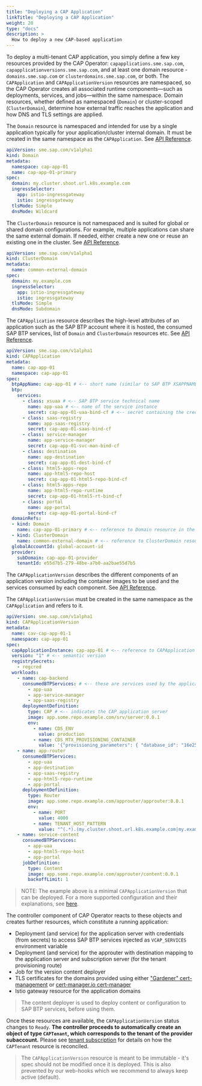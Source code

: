 ```yaml
---
title: "Deploying a CAP Application"
linkTitle: "Deploying a CAP Application"
weight: 20
type: "docs"
description: >
  How to deploy a new CAP-based application
---
```


To deploy a multi-tenant CAP application, you simply define a few key resources provided by the CAP Operator: `capapplications.sme.sap.com`, `capapplicationversions.sme.sap.com`, and at least one domain resource - `domains.sme.sap.com` or `clusterdomains.sme.sap.com`, or both. The `CAPApplication` and `CAPApplicationVersion` resources are namespaced, so the CAP Operator creates all associated runtime components—such as deployments, services, and jobs—within the same namespace. Domain resources, whether defined as namespaced (`Domain`) or cluster-scoped (`ClusterDomain`), determine how external traffic reaches the application and how DNS and TLS settings are applied.

The `Domain` resource is namespaced and intended for use by a single application typically for your application/cluster internal domain. It must be created in the same namespace as the `CAPApplication`. See [API Reference](../../reference/#sme.sap.com/v1alpha1.Domain).

```yaml
apiVersion: sme.sap.com/v1alpha1
kind: Domain
metadata:
  namespace: cap-app-01
  name: cap-app-01-primary
spec:
  domain: my.cluster.shoot.url.k8s.example.com
  ingressSelector:
    app: istio-ingressgateway
    istio: ingressgateway
  tlsMode: Simple
  dnsMode: Wildcard
```

The `ClusterDomain` resource is not namespaced and is suited for global or shared domain configurations. For example, multiple applications can share the same external domain. If needed, either create a new one or reuse an existing one in the cluster. See [API Reference](../../reference/#sme.sap.com/v1alpha1.ClusterDomain).

```yaml
apiVersion: sme.sap.com/v1alpha1
kind: ClusterDomain
metadata:
  name: common-external-domain
spec:
  domain: my.example.com
  ingressSelector:
    app: istio-ingressgateway
    istio: ingressgateway
  tlsMode: Simple
  dnsMode: Subdomain
```

The `CAPApplication` resource describes the high-level attributes of an application such as the SAP BTP account where it is hosted, the consumed SAP BTP services, list of `Domain` and `ClusterDomain` resources etc. See [API Reference](../../reference/#sme.sap.com/v1alpha1.CAPApplication).

```yaml
apiVersion: sme.sap.com/v1alpha1
kind: CAPApplication
metadata:
  name: cap-app-01
  namespace: cap-app-01
spec:
  btpAppName: cap-app-01 # <-- short name (similar to SAP BTP XSAPPNAME)
  btp:
    services:
      - class: xsuaa # <-- SAP BTP service technical name
        name: app-uaa # <-- name of the service instance
        secret: cap-app-01-uaa-bind-cf # <-- secret containing the credentials to access the service existing in the same namespace
      - class: saas-registry
        name: app-saas-registry
        secret: cap-app-01-saas-bind-cf
      - class: service-manager
        name: app-service-manager
        secret: cap-app-01-svc-man-bind-cf
      - class: destination
        name: app-destination
        secret: cap-app-01-dest-bind-cf
      - class: html5-apps-repo
        name: app-html5-repo-host
        secret: cap-app-01-html5-repo-bind-cf
      - class: html5-apps-repo
        name: app-html5-repo-runtime
        secret: cap-app-01-html5-rt-bind-cf
      - class: portal
        name: app-portal
        secret: cap-app-01-portal-bind-cf
  domainRefs:
  - kind: Domain
    name: cap-app-01-primary # <-- reference to Domain resource in the same namespace
  - kind: ClusterDomain
    name: common-external-domain # <-- reference to ClusterDomain resource in the cluster (either new or existing)
  globalAccountId: global-account-id
  provider:
    subDomain: cap-app-01-provider
    tenantId: e55d7b5-279-48be-a7b0-aa2bae55d7b5
```

The `CAPApplicationVersion` describes the different components of an application version including the container images to be used and the services consumed by each component. See [API Reference](../../reference/#sme.sap.com/v1alpha1.CAPApplicationVersion).

The `CAPApplicationVersion` must be created in the same namespace as the `CAPApplication` and refers to it.

```yaml
apiVersion: sme.sap.com/v1alpha1
kind: CAPApplicationVersion
metadata:
  name: cav-cap-app-01-1
  namespace: cap-app-01
spec:
  capApplicationInstance: cap-app-01 # <-- reference to CAPApplication in the same namespace
  version: "1" # <-- semantic version
  registrySecrets:
    - regcred
  workloads:
    - name: cap-backend
      consumedBTPServices: # <-- these are services used by the application server (already defines as part of CAPApplication resource). Corresponding credential secrets will be mounted onto the component pods as volumes.
        - app-uaa
        - app-service-manager
        - app-saas-registry
      deploymentDefinition:
        type: CAP # <-- indicates the CAP application server
        image: app.some.repo.example.com/srv/server:0.0.1
        env:
          - name: CDS_ENV
            value: production
          - name: CDS_MTX_PROVISIONING_CONTAINER
            value: '{"provisioning_parameters": { "database_id": "16e25c51-5455-4b17-a4d7-43545345345"}}'
    - name: app-router
      consumedBTPServices:
        - app-uaa
        - app-destination
        - app-saas-registry
        - app-html5-repo-runtime
        - app-portal
      deploymentDefinition:
        type: Router
        image: app.some.repo.example.com/approuter/approuter:0.0.1
        env:
          - name: PORT
            value: 4000
          - name: TENANT_HOST_PATTERN
            value: "^(.*).(my.cluster.shoot.url.k8s.example.com|my.example.com)"
    - name: service-content
      consumedBTPServices:
        - app-uaa
        - app-html5-repo-host
        - app-portal
      jobDefinition:
        type: Content
        image: app.some.repo.example.com/approuter/content:0.0.1
        backoffLimit: 1
```

> NOTE: The example above is a minimal `CAPApplicationVersion` that can be deployed. For a more supported configuration and their explanations, see [here](../resources/capapplicationversion).

The controller component of CAP Operator reacts to these objects and creates further resources, which constitute a running application:

- Deployment (and service) for the application server with credentials (from secrets) to access SAP BTP services injected as `VCAP_SERVICES` environment variable
- Deployment (and service) for the approuter with destination mapping to the application server and subscription server (for the tenant provisioning route)
- Job for the version content deployer
- TLS certificates for the domains provided using either ["Gardener" cert-management](https://github.com/gardener/cert-management) or [cert-manager.io cert-manager](https://github.com/cert-manager/cert-manager)
- Istio gateway resource for the application domains

> The content deployer is used to deploy content or configuration to SAP BTP services, before using them.

Once these resources are available, the `CAPApplicationVersion` status changes to `Ready`. **The controller proceeds to automatically create an object of type `CAPTenant`, which corresponds to the tenant of the provider subaccount.** Please see [tenant subscription](./tenant-provisioning.md) for details on how the `CAPTenant` resource is reconciled.

> The `CAPApplicationVersion` resource is meant to be immutable - it's spec should not be modified once it is deployed. This is also prevented by our web-hooks which we recommend to always keep active (default).
